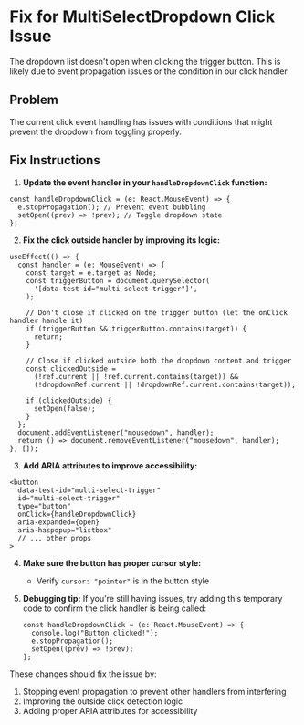 # Fix for MultiSelectDropdown Click Issue

The dropdown list doesn't open when clicking the trigger button. This is likely due to event propagation issues or the condition in our click handler.

## Problem

The current click event handling has issues with conditions that might prevent the dropdown from toggling properly.

## Fix Instructions

1. **Update the event handler in your `handleDropdownClick` function:**

```tsx
const handleDropdownClick = (e: React.MouseEvent) => {
  e.stopPropagation(); // Prevent event bubbling
  setOpen((prev) => !prev); // Toggle dropdown state
};
```

2. **Fix the click outside handler by improving its logic:**

```tsx
useEffect(() => {
  const handler = (e: MouseEvent) => {
    const target = e.target as Node;
    const triggerButton = document.querySelector(
      '[data-test-id="multi-select-trigger"]',
    );

    // Don't close if clicked on the trigger button (let the onClick handler handle it)
    if (triggerButton && triggerButton.contains(target)) {
      return;
    }

    // Close if clicked outside both the dropdown content and trigger
    const clickedOutside =
      (!ref.current || !ref.current.contains(target)) &&
      (!dropdownRef.current || !dropdownRef.current.contains(target));

    if (clickedOutside) {
      setOpen(false);
    }
  };
  document.addEventListener("mousedown", handler);
  return () => document.removeEventListener("mousedown", handler);
}, []);
```

3. **Add ARIA attributes to improve accessibility:**

```tsx
<button
  data-test-id="multi-select-trigger"
  id="multi-select-trigger"
  type="button"
  onClick={handleDropdownClick}
  aria-expanded={open}
  aria-haspopup="listbox"
  // ... other props
>
```

4. **Make sure the button has proper cursor style:**

   - Verify `cursor: "pointer"` is in the button style

5. **Debugging tip:**
   If you're still having issues, try adding this temporary code to confirm the click handler is being called:

   ```tsx
   const handleDropdownClick = (e: React.MouseEvent) => {
     console.log("Button clicked!");
     e.stopPropagation();
     setOpen((prev) => !prev);
   };
   ```

These changes should fix the issue by:

1. Stopping event propagation to prevent other handlers from interfering
2. Improving the outside click detection logic
3. Adding proper ARIA attributes for accessibility
